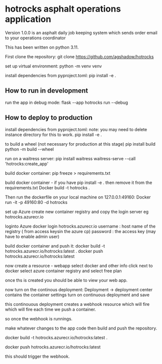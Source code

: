 # hotrocks asphalt operations application

Version 1.0.0 is an asphalt daily job keeping system which sends order email to your operations coordinator

This has been written on python 3.11.

First clone the repository:
git clone https://github.com/agshadow/hotrocks

set up virtual environment:
python -m venv venv

install dependencies from pyproject.toml:
pip install -e .

## How to run in development

run the app in debug mode:
flask --app hotrocks run --debug

## How to deploy to production

install dependencies from pyproject.toml:
note: you may need to delete instance directory for this to work.
pip install -e .

to build a wheel (not necessary for production at this stage)
pip install build
python -m build --wheel

run on a waitress server:
pip install waitress
waitress-serve --call 'hotrocks:create_app'

build docker container:
pip freeze > requirements.txt

build docker container - if you have pip install -e . then remove it from the requirements.txt
Docker build -t hotrocks .

Then run the dockerfile on your local machine on 127.0.0.1:49160:
Docker run -it -p 49160:80 -d hotrocks

set up Azure
create new container registry and copy the login server eg hotrocks.azurecr.io

loginto Azure
docker login hotrocks.azurecr.io
username : host name of the registry ( from access keysin the azure cp)
password : the access key (may have to enable admin user)

build docker container and push it:
docker build -t hotrocks.azurecr.io/hotrocks:latest .
docker push hotrocks.azurecr.io/hotrocks:latest

now create a resource - webapp
select docker and other info
click next to docker
select azure container registry
and select free plan

once ths is created you should be able to view your web app.

now turn on the continous deployment:
Deployment -> deployment center contains the container settings
turn on continuous deployment and save

this continouous deployment creates a webhook resource which will fire which will fire each time we push a container.

so once the webhook is runnings.

make whatever changes to the app code then build and push the repository.

docker build -t hotrocks.azurecr.io/hotrocks:latest .

docker push hotrocks.azurecr.io/hotrocks:latest

this should trigger the webhook.
